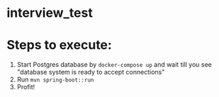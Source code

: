 # interview_test

# Steps to execute:
1. Start Postgres database by `docker-compose up` and wait till you see "database system is ready to accept connections"
2. Run `mvn spring-boot::run`
3. Profit!
